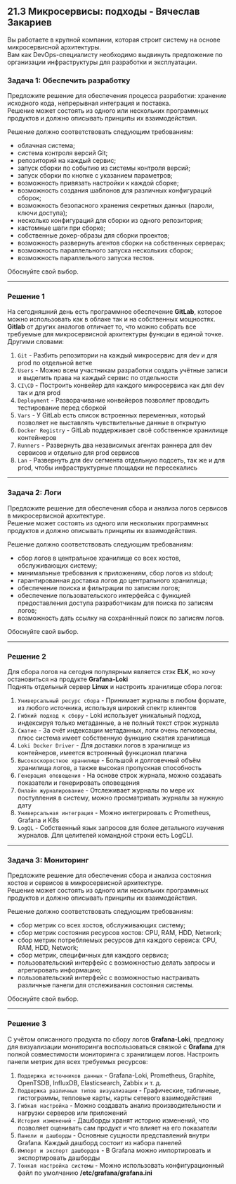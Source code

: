 ## 21.3 Микросервисы: подходы - Вячеслав Закариев

Вы работаете в крупной компании, которая строит систему на основе микросервисной архитектуры. \
Вам как DevOps-специалисту необходимо выдвинуть предложение по организации инфраструктуры для разработки и эксплуатации.

### Задача 1: Обеспечить разработку

Предложите решение для обеспечения процесса разработки: хранение исходного кода, непрерывная интеграция и поставка. \
Решение может состоять из одного или нескольких программных продуктов и должно описывать принципы их взаимодействия.

Решение должно соответствовать следующим требованиям:
- облачная система;
- система контроля версий Git;
- репозиторий на каждый сервис;
- запуск сборки по событию из системы контроля версий;
- запуск сборки по кнопке с указанием параметров;
- возможность привязать настройки к каждой сборке;
- возможность создания шаблонов для различных конфигураций сборок;
- возможность безопасного хранения секретных данных (пароли, ключи доступа);
- несколько конфигураций для сборки из одного репозитория;
- кастомные шаги при сборке;
- собственные докер-образы для сборки проектов;
- возможность развернуть агентов сборки на собственных серверах;
- возможность параллельного запуска нескольких сборок;
- возможность параллельного запуска тестов.

Обоснуйте свой выбор.

---

### Решение 1

На сегодняшний день есть программное обеспечение **GitLab**, которое можно использовать как в облаке так и на собственных мощностях. **Gitlab** от других аналогов отличает то, что можно собрать все требуемые для микросервисной архитектуры функции в единой точке. Другими словами:

1) `Git` - Разбить репозитории на каждый микросервис для dev и для prod по отдельной ветке
2) `Users` - Можно всем участникам разработки создать учётные записи и выделить права на каждый сервис по отдельности
3) `CI\CD` - Построить конвейер для каждого микросервиса как для dev так и для prod
4) `Deployment` - Разворачивание конвейеров позволяет проводить тестирование перед сборкой
5) `Vars` - У GitLab есть список встроенных переменных, который позволяет не выставлять чувствительные данные в открытую
6) `Docker Registry` - GitLab поддерживает своё собственное хранилище контейнеров
7) `Runners` - Развернуть два независимых агентах раннера для dev сервисов и отдельно для prod сервисов
8) `Lan` - Развернуть для dev сегмента отдельную подсеть, так же и для prod, чтобы инфраструктурные площадки не пересекались

---

### Задача 2: Логи

Предложите решение для обеспечения сбора и анализа логов сервисов в микросервисной архитектуре. \
Решение может состоять из одного или нескольких программных продуктов и должно описывать принципы их взаимодействия.

Решение должно соответствовать следующим требованиям:
- сбор логов в центральное хранилище со всех хостов, обслуживающих систему;
- минимальные требования к приложениям, сбор логов из stdout;
- гарантированная доставка логов до центрального хранилища;
- обеспечение поиска и фильтрации по записям логов;
- обеспечение пользовательского интерфейса с функцией предоставления доступа разработчикам для поиска по записям логов;
- возможность дать ссылку на сохранённый поиск по записям логов.

Обоснуйте свой выбор.

---

### Решение 2

Для сбора логов на сегодня популярным является стэк **ELK**, но хочу остановиться на продукте **Grafana-Loki** \
Поднять отдельный сервер **Linux** и настроить хранилище сбора логов:

1) `Универсальный ресурс сбора` - Принимает журналы в любом формате, из любого источника, используя широкий спектр клиентов
2) `Гибкий подход к сбору` - Loki использует уникальный подход, индексируя только метаданные, а не полный текст строк журнала
3) `Сжатие` - За счёт индексации метаданных, логи очень легковесны, плюс система имеет собственную функцию сжатия хранилища
4) `Loki Docker Driver` - Для доставки логов в хранилище из контейнеров, имеется встроенный функционал плагина
5) `Высокоскоростное хранилище` - Большой и долговечный объём хранилища логов, а также высокая пропускная способность
6) `Генерация оповещения` - На основе строк журнала, можно создавать показатели и генерировать оповещения
7) `Онлайн журналирование` - Отслеживает журналы по мере их поступления в систему, можно просматривать журналы за нужную дату
8) `Универсальная интеграция` - Можно интегрировать с Prometheus, Grafana и K8s
9) `LogQL` - Собственный язык запросов для более детального изучения журналов. Для целителей командной строки есть LogCLI.

---

### Задача 3: Мониторинг

Предложите решение для обеспечения сбора и анализа состояния хостов и сервисов в микросервисной архитектуре. \
Решение может состоять из одного или нескольких программных продуктов и должно описывать принципы их взаимодействия.

Решение должно соответствовать следующим требованиям:
- сбор метрик со всех хостов, обслуживающих систему;
- сбор метрик состояния ресурсов хостов: CPU, RAM, HDD, Network;
- сбор метрик потребляемых ресурсов для каждого сервиса: CPU, RAM, HDD, Network;
- сбор метрик, специфичных для каждого сервиса;
- пользовательский интерфейс с возможностью делать запросы и агрегировать информацию;
- пользовательский интерфейс с возможностью настраивать различные панели для отслеживания состояния системы.

Обоснуйте свой выбор.

---

### Решение 3

С учётом описанного продукта по сбору логов **Grafana-Loki**, предложу для визуализации мониторинга воспользоваться связкой с **Grafana** для полной совместимости мониторинга с хранилищем логов. Настроить панели метрик для всех требуемых ресурсов:

1) `Поддержка источников данных` - Grafana-Loki, Prometheus, Graphite, OpenTSDB, InfluxDB, Elasticsearch, Zabbix и т. д.
2) `Поддержка различных типов визуализации` - Графические, табличные, гистограммы, тепловые карты, карты сетевого взаимодействия
3) `Гибкая настройка` - Можно создавать анализ производительности и нагрузки серверов или приложений
4) `История изменений` - Дашборды хранят историю изменений, что позволяет оценивать сам продукт и что влияет на его показатели
5) `Панели и дашборды` - Основные сущности представлений внутри Grafana. Каждый дашборд состоит из набора панелей
6) `Импорт и экспорт дашбордов` - В Grafana можно импортировать и экспортировать дашборды
7) `Тонкая настройка системы` - Можно использовать конфигурационный файл по умолчанию **/etc/grafana/grafana.ini**
